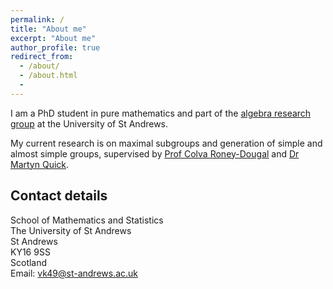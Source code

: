 ```yaml
---
permalink: /
title: "About me"
excerpt: "About me"
author_profile: true
redirect_from:
  - /about/
  - /about.html
  -
---
```


I am a PhD student in pure mathematics and part of the [algebra research group](http://www-maths.mcs.st-andrews.ac.uk/pg/pure/Algebra/index.php) at the University of St Andrews.

My current research is on maximal subgroups and generation of simple and almost simple groups, supervised by [Prof Colva Roney-Dougal](http://www-groups.mcs.st-and.ac.uk/~colva/) and
[Dr Martyn Quick](http://www-groups.mcs.st-andrews.ac.uk/~martyn/).



## Contact details

School of Mathematics and Statistics  
The University of St Andrews  
St Andrews  
KY16 9SS  
Scotland  
Email: vk49@st-andrews.ac.uk
